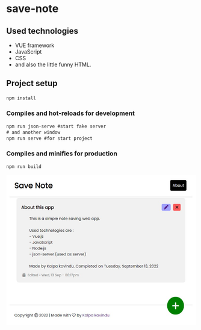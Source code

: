# save-note

## Used technologies
- VUE framework
- JavaScript
- CSS
- and also the little funny HTML.

## Project setup
```
npm install
```

### Compiles and hot-reloads for development
```
npm run json-serve #start fake server
# and another window
npm run serve #for start project
```

### Compiles and minifies for production
```
npm run build
```

<center> 
<img src='./preview.jpg' alt='Preview of the app' />
</center>